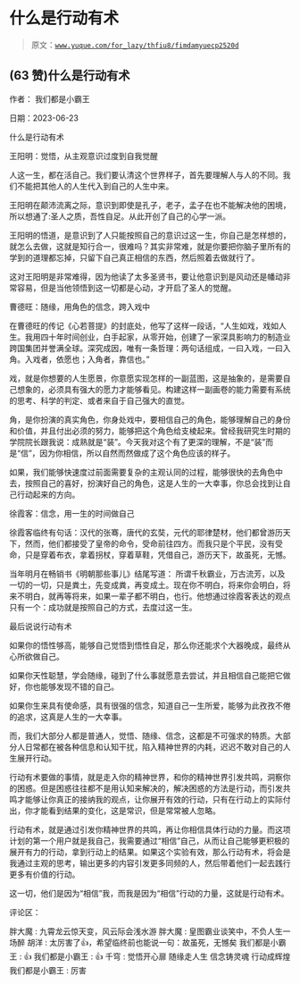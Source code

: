 # 什么是行动有术

> 原文：[`www.yuque.com/for_lazy/thfiu8/fimdamyuecp2520d`](https://www.yuque.com/for_lazy/thfiu8/fimdamyuecp2520d)



## (63 赞)什么是行动有术 

作者： 我们都是小霸王 

日期：2023-06-23 

什么是行动有术 

王阳明：觉悟，从主观意识过度到自我觉醒 

人这一生，都在活自己。我们要认清这个世界样子，首先要理解人与人的不同。我们不能把其他人的人生代入到自己的人生中来。 

王阳明在颠沛流离之际，意识到即使是孔子，老子，孟子在也不能解决他的困境，所以想通了:圣人之质，吾性自足。从此开创了自己的心学一派。 

王阳明的悟道，是意识到了人只能按照自己的意识过这一生，你自己是怎样想的，就怎么去做，这就是知行合一，很难吗？其实非常难，就是你要把你脑子里所有的学到的道理都忘掉，只留下自己真正相信的东西，然后照着去做就行了。 

这对王阳明是非常难得，因为他读了太多圣贤书，要让他意识到是风动还是幡动非常容易，但是当他领悟到这一切都是心动，才开启了圣人的觉醒。 

曹德旺：随缘，用角色的信念，跨入戏中 

在曹德旺的传记《心若菩提》的封底处，他写了这样一段话，“人生如戏，戏如人生。我用四十年时间创业，白手起家，从零开始，创建了一家深具影响力的制造业跨国集团并誉满全球。深究成因，唯有一条哲理：两句话组成，一曰入戏，一曰入角。入戏者，依愿也；入角者，靠信也。” 

戏，就是你想要的人生愿景，你意愿实现怎样的一副蓝图，这是抽象的，是需要自己想象的，必须具有强大的愿力才能够看见。构建这样一副画卷的能力需要有系统的思考、科学的判定、或者来自于自己强大的直觉。 

角，是你扮演的真实角色，你身处戏中，要相信自己的角色，能够理解自己的身份和价值，并且付出必须的努力，能够把这个角色给支棱起来。曾经我研究生时期的学院院长跟我说：成熟就是“装”。今天我对这个有了更深的理解，不是“装”而是“信”，因为你相信，所以自然而然做成了这个角色应该的样子。 

如果，我们能够快速度过前面需要复杂的主观认同的过程，能够很快的去角色中去，按照自己的喜好，扮演好自己的角色，这是人生的一大幸事，你总会找到让自己行动起来的方向。 

徐霞客：信念，用一生的时间做自己 

徐霞客临终有句话：汉代的张骞，唐代的玄奘，元代的耶律楚材，他们都曾游历天下，然而，他们都接受了皇帝的命令，受命前往四方。而我只是个平民，没有受命，只是穿着布衣，拿着拐杖，穿着草鞋，凭借自己，游历天下，故虽死，无憾。 

当年明月在畅销书《明朝那些事儿》结尾写道： 所谓千秋霸业，万古流芳，以及一切的一切，只是粪土，先变成粪，再变成土。现在你不明白，将来你会明白，将来不明白，就再等将来，如果一辈子都不明白，也行。他想通过徐霞客表达的观点只有一个：成功就是按照自己的方式，去度过这一生。 

最后说说行动有术 

如果你的悟性够高，能够自己觉悟到悟性自足，那么你还能求个大器晚成，最终从心所欲做自己。 

如果你天性聪慧，学会随缘，碰到了什么事就愿意去尝试，并且相信自己能把它做好，你也能够发现不错的自己。 

如果你生来具有使命感，具有很强的信念，知道自己一生所爱，能够为此孜孜不倦的追求，这真是人生的一大幸事。 

而，我们大部分人都是普通人，觉悟、随缘、信念，这都是不可强求的特质。大部分人日常都在被各种信息和认知干扰，陷入精神世界的内耗，迟迟不敢对自己的人生展开行动。 

行动有术要做的事情，就是走入你的精神世界，和你的精神世界引发共鸣，洞察你的困惑。但是困惑往往都不是用认知来解决的，解决困惑的方法是行动，而引发共鸣才能够让你真正的接纳我的观点，让你展开有效的行动，只有在行动上的实际付出，你才能看到结果的变化，这是常识，但是常常被人忽略。 

行动有术，就是通过引发你精神世界的共鸣，再让你相信具体行动的力量。而这项计划的第一个用户就是我自己，我需要通过“相信”自己，从而让自己能够更积极的展开有力的行动，拿到行动上的结果。如果这个实验有效，那么行动有术，将会是我通过主观的思考，输出更多的内容引发更多同频的人，然后带着他们一起去践行更多有价值的行动。 

这一切，他们是因为“相信”我，而我是因为“相信”行动的力量，这就是行动有术。 

评论区： 

胖大魔 : 九霄龙云惊天变，风云际会浅水游 胖大魔 : 皇图霸业谈笑中，不负人生一场醉 胡洋 : 太厉害了👍，希望临终前也能说一句：故虽死，无憾矣 我们都是小霸王 : 👍 我们都是小霸王 : 👍 千穹 : 觉悟开心扉 随缘走人生 信念铸灵魂 行动成辉煌 我们都是小霸王 : 厉害